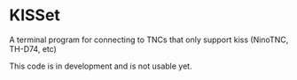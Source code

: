 # KISSet
A terminal program for connecting to TNCs that only support kiss (NinoTNC, TH-D74, etc)

This code is in development and is not usable yet.

